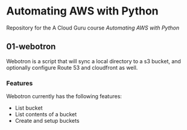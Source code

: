 # Automating AWS with Python

Repository for the A Cloud Guru course *Automating AWS with Python*

## 01-webotron

Webotron is a script that will sync a local directory to a s3 bucket, and optionally configure Route 53 and cloudfront as well.

### Features

Webotron currently has the following features:

- List bucket
- List contents of a bucket
- Create and setup buckets
